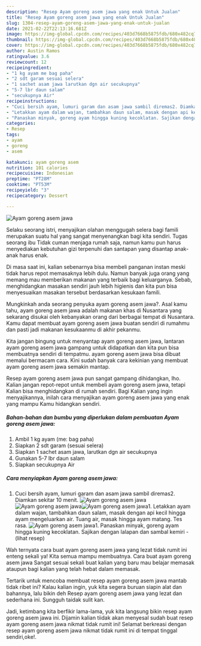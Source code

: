 ```yaml
---
description: "Resep Ayam goreng asem jawa yang enak Untuk Jualan"
title: "Resep Ayam goreng asem jawa yang enak Untuk Jualan"
slug: 1304-resep-ayam-goreng-asem-jawa-yang-enak-untuk-jualan
date: 2021-02-22T22:13:16.681Z
image: https://img-global.cpcdn.com/recipes/403d7668b5875fdb/680x482cq70/ayam-goreng-asem-jawa-foto-resep-utama.jpg
thumbnail: https://img-global.cpcdn.com/recipes/403d7668b5875fdb/680x482cq70/ayam-goreng-asem-jawa-foto-resep-utama.jpg
cover: https://img-global.cpcdn.com/recipes/403d7668b5875fdb/680x482cq70/ayam-goreng-asem-jawa-foto-resep-utama.jpg
author: Austin Ramos
ratingvalue: 3.6
reviewcount: 12
recipeingredient:
- "1 kg ayam me bag paha"
- "2 sdt garam sesuai selera"
- "1 sachet asam jawa larutkan dgn air secukupnya"
- "5-7 lbr daun salam"
- "secukupnya Air"
recipeinstructions:
- "Cuci bersih ayam, lumuri garam dan asam jawa sambil diremas2. Diamkan sekitar 10 menit."
- "Letakkan ayam dalam wajan, tambahkan daun salam, masak dengan api kecil hingga ayam mengeluarkan air. Tuang air, masak hingga ayam matang. Tes rasa."
- "Panaskan minyak, goreng ayam hingga kuning kecoklatan. Sajikan dengan lalapan dan sambal kemiri           (lihat resep)"
categories:
- Resep
tags:
- ayam
- goreng
- asem

katakunci: ayam goreng asem 
nutrition: 101 calories
recipecuisine: Indonesian
preptime: "PT28M"
cooktime: "PT53M"
recipeyield: "3"
recipecategory: Dessert

---
```



![Ayam goreng asem jawa](https://img-global.cpcdn.com/recipes/403d7668b5875fdb/680x482cq70/ayam-goreng-asem-jawa-foto-resep-utama.jpg)

Selaku seorang istri, menyajikan olahan menggugah selera bagi famili merupakan suatu hal yang sangat menyenangkan bagi kita sendiri. Tugas seorang ibu Tidak cuman menjaga rumah saja, namun kamu pun harus menyediakan kebutuhan gizi terpenuhi dan santapan yang disantap anak-anak harus enak.

Di masa  saat ini, kalian sebenarnya bisa membeli panganan instan meski tidak harus repot memasaknya lebih dulu. Namun banyak juga orang yang memang mau memberikan makanan yang terbaik bagi keluarganya. Sebab, menghidangkan masakan sendiri jauh lebih higienis dan kita pun bisa menyesuaikan masakan tersebut berdasarkan kesukaan famili. 



Mungkinkah anda seorang penyuka ayam goreng asem jawa?. Asal kamu tahu, ayam goreng asem jawa adalah makanan khas di Nusantara yang sekarang disukai oleh kebanyakan orang dari berbagai tempat di Nusantara. Kamu dapat membuat ayam goreng asem jawa buatan sendiri di rumahmu dan pasti jadi makanan kesukaanmu di akhir pekanmu.

Kita jangan bingung untuk menyantap ayam goreng asem jawa, lantaran ayam goreng asem jawa gampang untuk didapatkan dan kita pun bisa membuatnya sendiri di tempatmu. ayam goreng asem jawa bisa dibuat memalui bermacam cara. Kini sudah banyak cara kekinian yang membuat ayam goreng asem jawa semakin mantap.

Resep ayam goreng asem jawa pun sangat gampang dihidangkan, lho. Kalian jangan repot-repot untuk membeli ayam goreng asem jawa, tetapi Kalian bisa menghidangkan di rumah sendiri. Bagi Kalian yang ingin menyajikannya, inilah cara menyajikan ayam goreng asem jawa yang enak yang mampu Kamu hidangkan sendiri.

<!--inarticleads1-->

##### Bahan-bahan dan bumbu yang diperlukan dalam pembuatan Ayam goreng asem jawa:

1. Ambil 1 kg ayam (me: bag paha)
1. Siapkan 2 sdt garam (sesuai selera)
1. Siapkan 1 sachet asam jawa, larutkan dgn air secukupnya
1. Gunakan 5-7 lbr daun salam
1. Siapkan secukupnya Air




<!--inarticleads2-->

##### Cara menyiapkan Ayam goreng asem jawa:

1. Cuci bersih ayam, lumuri garam dan asam jawa sambil diremas2. Diamkan sekitar 10 menit.
<img src="https://img-global.cpcdn.com/steps/f0f650645c2eefc5/160x128cq70/ayam-goreng-asem-jawa-langkah-memasak-1-foto.jpg" alt="Ayam goreng asem jawa"><img src="https://img-global.cpcdn.com/steps/677ab3deb934aab3/160x128cq70/ayam-goreng-asem-jawa-langkah-memasak-1-foto.jpg" alt="Ayam goreng asem jawa"><img src="https://img-global.cpcdn.com/steps/332b615548240c39/160x128cq70/ayam-goreng-asem-jawa-langkah-memasak-1-foto.jpg" alt="Ayam goreng asem jawa">1. Letakkan ayam dalam wajan, tambahkan daun salam, masak dengan api kecil hingga ayam mengeluarkan air. Tuang air, masak hingga ayam matang. Tes rasa.
<img src="//assets-global.cpcdn.com/assets/icons/button_play-2c75c40dde080a61004c1f40b05d8f140eaff45d7e9e6481dc71c63d2e7c4909.png" alt="Ayam goreng asem jawa">1. Panaskan minyak, goreng ayam hingga kuning kecoklatan. Sajikan dengan lalapan dan sambal kemiri -           (lihat resep)




Wah ternyata cara buat ayam goreng asem jawa yang lezat tidak rumit ini enteng sekali ya! Kita semua mampu membuatnya. Cara buat ayam goreng asem jawa Sangat sesuai sekali buat kalian yang baru mau belajar memasak ataupun bagi kalian yang telah hebat dalam memasak.

Tertarik untuk mencoba membuat resep ayam goreng asem jawa mantab tidak ribet ini? Kalau kalian ingin, yuk kita segera buruan siapin alat dan bahannya, lalu bikin deh Resep ayam goreng asem jawa yang lezat dan sederhana ini. Sungguh taidak sulit kan. 

Jadi, ketimbang kita berfikir lama-lama, yuk kita langsung bikin resep ayam goreng asem jawa ini. Dijamin kalian tiidak akan menyesal sudah buat resep ayam goreng asem jawa nikmat tidak rumit ini! Selamat berkreasi dengan resep ayam goreng asem jawa nikmat tidak rumit ini di tempat tinggal sendiri,oke!.

